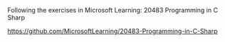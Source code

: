 Following the exercises in Microsoft Learning: 20483 Programming in C Sharp

https://github.com/MicrosoftLearning/20483-Programming-in-C-Sharp